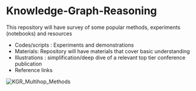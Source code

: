 # Knowledge-Graph-Reasoning
This repository will have survey of some popular methods, experiments (notebooks) and resources

* Codes/scripts : Experiments and demonstrations
* Materials: Repository will have materials that cover basic understanding
* Illustrations : simplification/deep dive of a relevant top tier conference publication
* Reference links

![KGR_Multihop_Methods](https://github.com/SankarshU/Knowledge-Graph-Reasoning/assets/44226862/4ab06407-f411-482f-a61f-7e3a335999be)


